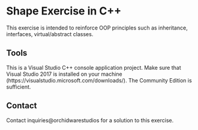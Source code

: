 <h1>Shape Exercise in C++</h1>
This exercise is intended to reinforce OOP principles such as inheritance, interfaces, virtual/abstract classes.

<h2>Tools</h2>
This is a Visual Studio C++ console application project.  Make sure that Visual Studio 2017 is installed on your machine (https://visualstudio.microsoft.com/downloads/).  The Community Edition is sufficient.

<h2>Contact</h2>
Contact inquiries@orchidwarestudios for a solution to this exercise.

